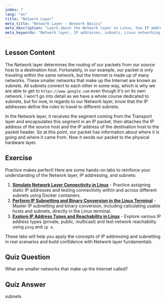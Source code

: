 ```yaml
---
index: 7
lang: "en"
title: "Network Layer"
meta_title: "Network Layer - Network Basics"
meta_description: "Learn about the Network layer in Linux, how IP addresses route packets across subnets, and its role in data transmission. Start your Linux networking journey!"
meta_keywords: "Network layer, IP addresses, subnets, Linux networking, packet routing, beginner, tutorial, guide"
---
```


## Lesson Content

The Network layer determines the routing of our packets from our source host to a destination host. Fortunately, in our example, our packet is only traveling within the same network, but the Internet is made up of many networks. These smaller networks that make up the Internet are known as subnets. All subnets connect to each other in some way, which is why we are able to get to `https://www.google.com` even though it's on its own network. I won't go into detail as we have a whole course dedicated to subnets, but for now, in regards to our Network layer, know that the IP addresses define the rules to travel to different subnets.

In the Network layer, it receives the segment coming from the Transport layer and encapsulates this segment in an IP packet, then attaches the IP address of the source host and the IP address of the destination host to the packet header. So at this point, our packet has information about where it is going and where it came from. Now it sends our packet to the physical hardware layer.

## Exercise

Practice makes perfect! Here are some hands-on labs to reinforce your understanding of the Network layer, IP addressing, and subnets:

1. **[Simulate Network Layer Connectivity in Linux](https://labex.io/labs/linux-simulate-network-layer-connectivity-in-linux-592752)** - Practice assigning static IP addresses and testing connectivity within and across different subnets using Docker containers.
2. **[Perform IP Subnetting and Binary Conversion in the Linux Terminal](https://labex.io/labs/linux-perform-ip-subnetting-and-binary-conversion-in-the-linux-terminal-592782)** - Master IP subnetting and binary conversion, including calculating usable hosts and subnets, directly in the Linux terminal.
3. **[Explore IP Address Types and Reachability in Linux](https://labex.io/labs/linux-explore-ip-address-types-and-reachability-in-linux-592780)** - Explore various IP address types (private, public, multicast) and test network reachability using `ping` and `ip a`.

These labs will help you apply the concepts of IP addressing and subnetting in real scenarios and build confidence with Network layer fundamentals.

## Quiz Question

What are smaller networks that make up the Internet called?

## Quiz Answer

subnets
